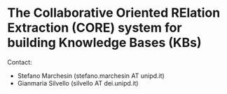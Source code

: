# The Collaborative Oriented RElation Extraction (CORE) system for building Knowledge Bases (KBs) 

Contact:

* Stefano Marchesin (stefano.marchesin AT unipd.it)
* Gianmaria Silvello (silvello AT dei.unipd.it)

